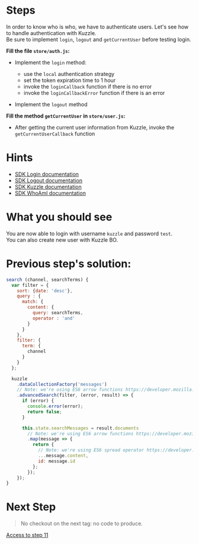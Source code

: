 # Steps

In order to know who is who, we have to authenticate users. Let's see how to handle authentication with Kuzzle.  
Be sure to implement `login`, `logout` and `getCurrentUser` before testing login.

**Fill the file `store/auth.js`:**

* Implement the `login` method:
  * use the `local` authentication strategy
  * set the token expiration time to 1 hour
  * invoke the `loginCallback` function if there is no error
  * invoke the `loginCallbackError` function if there is an error

* Implement the `logout` method

**Fill the method `getCurrentUser` in `store/user.js`:**

* After getting the current user information from Kuzzle, invoke the `getCurrentUserCallback` function

# Hints

* [SDK Login documentation](http://kuzzleio.github.io/sdk-documentation/#login)
* [SDK Logout documentation](http://kuzzleio.github.io/sdk-documentation/#logout)
* [SDK Kuzzle documentation](http://kuzzleio.github.io/sdk-documentation/#kuzzle)
* [SDK WhoAmI documentation](http://kuzzleio.github.io/sdk-documentation/#whoami)

# What you should see

You are now able to login with username `kuzzle` and password `test`.  
You can also create new user with Kuzzle BO.

# Previous step's solution:

```javascript
search (channel, searchTerms) {
  var filter = {
    sort: {date: 'desc'},
    query : {
      match: {
        content: {
          query: searchTerms,
          operator : 'and'
        }
      }
    },
    filter: {
      term: {
        channel
      }
    }
  };

  kuzzle
    .dataCollectionFactory('messages')
    // Note: we're using ES6 arrow functions https://developer.mozilla.org/en-US/docs/Web/JavaScript/Reference/Functions/Arrow_functions
    .advancedSearch(filter, (error, result) => {
      if (error) {
        console.error(error);
        return false;
      }

      this.state.searchMessages = result.documents
        // Note: we're using ES6 arrow functions https://developer.mozilla.org/en-US/docs/Web/JavaScript/Reference/Functions/Arrow_functions
        .map(message => {
          return {
            // Note: we're using ES6 spread operator https://developer.mozilla.org/en-US/docs/Web/JavaScript/Reference/Operators/Spread_operator
            ...message.content,
            id: message.id
          };
        });
    });
}
```

# Next Step

> No checkout on the next tag: no code to produce.

[Access to step 11](./step11.md)
